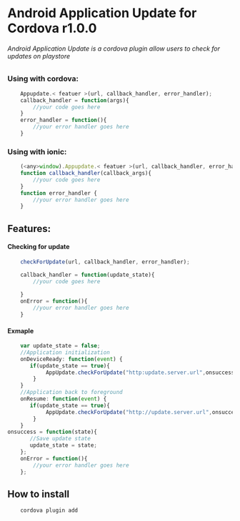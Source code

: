 # Android Application Update for Cordova r1.0.0
###### Android Application Update is a cordova plugin allow users to check for updates on playstore


### Using with cordova:

```javascript
    Appupdate.< featuer >(url, callback_handler, error_handler);
    callback_handler = function(args){
        //your code goes here
    }
    error_handler = function(){
        //your error handler goes here
    }
```
### Using with ionic:

```javascript
    (<any>window).Appupdate.< featuer >(url, callback_handler, error_handler);
    function callback_handler(callback_args){
        //your code goes here
    }
    function error_handler {
        //your error handler goes here
    }
```
## Features:
#### Checking for update

```javascript
    checkForUpdate(url, callback_handler, error_handler);

    callback_handler = function(update_state){
        //your code goes here
        
    }
    onError = function(){
        //your error handler goes here
    }
```

#### Exmaple
```javascript
    var update_state = false;
    //Application initialization
    onDeviceReady: function(event) {
       if(update_state == true){   
            AppUpdate.checkForUpdate("http:update.server.url",onsuccess,onError);
        }
    }
    //Application back to foreground
    onResume: function(event) {
       if(update_state == true){   
            AppUpdate.checkForUpdate("http://update.server.url",onsuccess,onError);
        }
    }
onsuccess = function(state){
       //Save update state
       update_state = state;
    };
    onError = function(){
        //your error handler goes here
    };
```

## How to install
```bash
    cordova plugin add 
```


